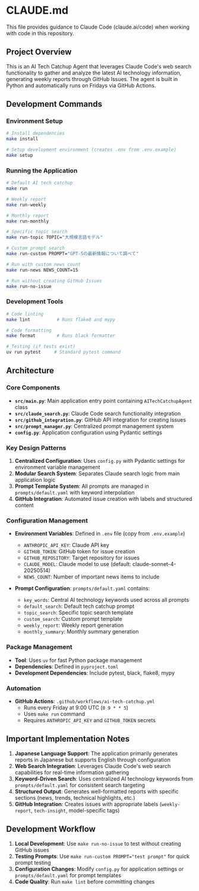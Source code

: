 # CLAUDE.md

This file provides guidance to Claude Code (claude.ai/code) when working with code in this repository.

## Project Overview

This is an AI Tech Catchup Agent that leverages Claude Code's web search functionality to gather and analyze the latest AI technology information, generating weekly reports through GitHub Issues. The agent is built in Python and automatically runs on Fridays via GitHub Actions.

## Development Commands

### Environment Setup
```bash
# Install dependencies
make install

# Setup development environment (creates .env from .env.example)
make setup
```

### Running the Application
```bash
# Default AI tech catchup
make run

# Weekly report
make run-weekly

# Monthly report
make run-monthly

# Specific topic search
make run-topic TOPIC="大規模言語モデル"

# Custom prompt search
make run-custom PROMPT="GPT-5の最新情報について調べて"

# Run with custom news count
make run-news NEWS_COUNT=15

# Run without creating GitHub Issues
make run-no-issue
```

### Development Tools
```bash
# Code linting
make lint          # Runs flake8 and mypy

# Code formatting
make format        # Runs black formatter

# Testing (if tests exist)
uv run pytest     # Standard pytest command
```

## Architecture

### Core Components

- **`src/main.py`**: Main application entry point containing `AITechCatchupAgent` class
- **`src/claude_search.py`**: Claude Code search functionality integration
- **`src/github_integration.py`**: GitHub API integration for creating Issues
- **`src/prompt_manager.py`**: Centralized prompt management system
- **`config.py`**: Application configuration using Pydantic settings

### Key Design Patterns

1. **Centralized Configuration**: Uses `config.py` with Pydantic settings for environment variable management
2. **Modular Search System**: Separates Claude search logic from main application logic
3. **Prompt Template System**: All prompts are managed in `prompts/default.yaml` with keyword interpolation
4. **GitHub Integration**: Automated issue creation with labels and structured content

### Configuration Management

- **Environment Variables**: Defined in `.env` file (copy from `.env.example`)
  - `ANTHROPIC_API_KEY`: Claude API key
  - `GITHUB_TOKEN`: GitHub token for issue creation
  - `GITHUB_REPOSITORY`: Target repository for issues
  - `CLAUDE_MODEL`: Claude model to use (default: claude-sonnet-4-20250514)
  - `NEWS_COUNT`: Number of important news items to include

- **Prompt Configuration**: `prompts/default.yaml` contains:
  - `key_words`: Central AI technology keywords used across all prompts
  - `default_search`: Default tech catchup prompt
  - `topic_search`: Specific topic search template
  - `custom_search`: Custom prompt template
  - `weekly_report`: Weekly report generation
  - `monthly_summary`: Monthly summary generation

### Package Management

- **Tool**: Uses `uv` for fast Python package management
- **Dependencies**: Defined in `pyproject.toml`
- **Development Dependencies**: Include pytest, black, flake8, mypy

### Automation

- **GitHub Actions**: `.github/workflows/ai-tech-catchup.yml`
  - Runs every Friday at 9:00 UTC (`0 9 * * 5`)
  - Uses `make run` command
  - Requires `ANTHROPIC_API_KEY` and `GITHUB_TOKEN` secrets

## Important Implementation Notes

1. **Japanese Language Support**: The application primarily generates reports in Japanese but supports English through configuration
2. **Web Search Integration**: Leverages Claude Code's web search capabilities for real-time information gathering
3. **Keyword-Driven Search**: Uses centralized AI technology keywords from `prompts/default.yaml` for consistent search targeting
4. **Structured Output**: Generates well-formatted reports with specific sections (news, trends, technical highlights, etc.)
5. **GitHub Integration**: Creates issues with appropriate labels (`weekly-report`, `tech-insight`, model-specific tags)

## Development Workflow

1. **Local Development**: Use `make run-no-issue` to test without creating GitHub issues
2. **Testing Prompts**: Use `make run-custom PROMPT="test prompt"` for quick prompt testing
3. **Configuration Changes**: Modify `config.py` for application settings or `prompts/default.yaml` for prompt templates
4. **Code Quality**: Run `make lint` before committing changes